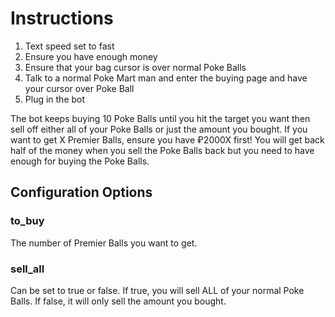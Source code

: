 # Instructions
1. Text speed set to fast
2. Ensure you have enough money
3. Ensure that your bag cursor is over normal Poke Balls
4. Talk to a normal Poke Mart man and enter the buying page and have your cursor over Poke Ball
5. Plug in the bot

The bot keeps buying 10 Poke Balls until you hit the target you want then sell off either all of your Poke Balls or just the amount you bought.
If you want to get X Premier Balls, ensure you have ₽2000X first! You will get back half of the money when you sell the Poke Balls back but you need to have enough for buying the Poke Balls.

## Configuration Options
### to_buy
The number of Premier Balls you want to get.

### sell_all
Can be set to true or false. If true, you will sell ALL of your normal Poke Balls. If false, it will only sell the amount you bought.
